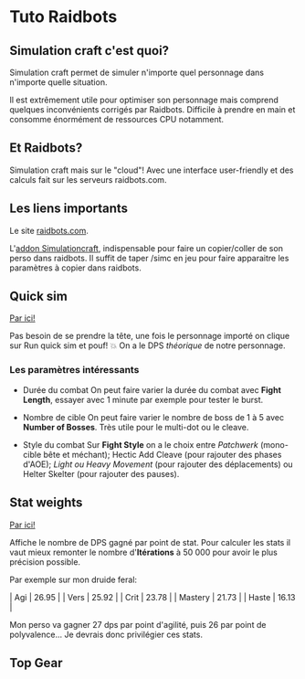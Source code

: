 # Tuto Raidbots

## Simulation craft c'est quoi?

Simulation craft permet de simuler n'importe quel personnage dans n'importe quelle situation.

Il est extrêmement utile pour optimiser son personnage mais comprend quelques inconvénients corrigés par Raidbots. Difficile à prendre en main et consomme énormément de ressources CPU notamment.


## Et Raidbots?

Simulation craft mais sur le "cloud"! Avec une interface user-friendly et des calculs fait sur les serveurs raidbots.com.


## Les liens importants

Le site [raidbots.com](https://www.raidbots.com).

L'[addon Simulationcraft](https://www.curseforge.com/wow/addons/simulationcraft), indispensable pour faire un copier/coller de son perso dans raidbots. Il suffit de taper /simc en jeu pour faire apparaitre les paramètres à copier dans raidbots.


## Quick sim

[Par ici!](https://www.raidbots.com/simbot/quick)

Pas besoin de se prendre la tête, une fois le personnage importé on clique sur Run quick sim et pouf! :boom: On a le DPS *théorique* de notre personnage.

### Les paramètres intéressants

- Durée du combat
On peut faire varier la durée du combat avec **Fight Length**, essayer avec 1 minute par exemple pour tester le burst.

- Nombre de cible
On peut faire varier le nombre de boss de 1 à 5 avec **Number of Bosses**. Très utile pour le multi-dot ou le cleave.

- Style du combat
Sur **Fight Style** on a le choix entre *Patchwerk* (mono-cible bête et méchant); Hectic Add Cleave (pour rajouter des phases d'AOE); *Light ou Heavy Movement* (pour rajouter des déplacements) ou Helter Skelter (pour rajouter des pauses).


## Stat weights

[Par ici!](https://www.raidbots.com/simbot/stats)

Affiche le nombre de DPS gagné par point de stat. Pour calculer les stats il vaut mieux remonter le nombre d'**Itérations** à 50 000 pour avoir le plus précision possible.

Par exemple sur mon druide feral:

| Agi | 26.95 |
| Vers | 25.92 |
| Crit | 23.78 |
| Mastery | 21.73 |
| Haste | 16.13 |

Mon perso va gagner 27 dps par point d'agilité, puis 26 par point de polyvalence... Je devrais donc privilégier ces stats.


## Top Gear


